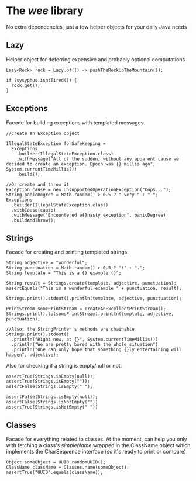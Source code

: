# The _wee_ library

No extra dependencies, just a few helper objects for your daily Java needs

## Lazy
Helper object for deferring expensive and probably optional computations

```
Lazy<Rock> rock = Lazy.of(() -> pushTheRockUpTheMountain());

if (sysyphus.isntTired()) {
  rock.get();
}
```

## Exceptions
Facade for building exceptions with templated messages
```
//Create an Exception object

IllegalStateException forSafeKeeping = 
  Exceptions
    .builder(IllegalStateException.class)
    .withMessage("All of the sudden, without any apparent cause we decided to create an exception. Epoch was {} millis ago", System.currentTimeMillis())
    .build();

//Or create and throw it
Exception cause = new UnsupportedOperationException("Oops...");
String panicDegree = Math.random() > 0.5 ? " very " : " ";
Exceptions
  .builder(IllegalStateException.class)
  .withCause(cause)
  .withMessage("Encountered a{}nasty exception", panicDegree)
  .buildAndThrow();

```

## Strings
Facade for creating and printing templated strings.
```
String adjective = "wonderful";
String punctuation = Math.random() > 0.5 ? "!" : ".";
String template = "This is a {} example {}";

String result = Strings.create(template, adjective, punctuation);
assertEquals("This is a wonderful example " + punctuation, result);

Strings.print().stdout().println(template, adjective, punctuation);

PrintStream somePrintStream = createAnExcellentPrintStream();
Strings.print().to(somePrintStream).println(template, adjective, punctuation);

//Also, the StringPrinter's methods are chainable
Strings.print().stdout()
  .println("Right now, at {}", System.currentTimeMillis())
  .println("We are pretty bored with the whole situation")
  .println("One can only hope that something {}ly entertaining will happen", adjective);
```

Also for checking if a string is empty/null or not.
```
assertTrue(Strings.isEmpty(null));
assertTrue(Strings.isEmpty(""));
assertFalse(Strings.isEmpty(" ");

assertFalse(Strings.isEmpty(null));
assertFalse(Strings.isNotEmpty(""))
assertTrue(Strings.isNotEmpty(" "))
```

## Classes

Facade for everything related to classes. 
At the moment, can help you only with fetching a class's _simpleName_ wrapped in the ClassName object which implements the CharSequence interface (so it's ready to print or compare)

```
Object someObject = UUID.randomUUID();
ClassName className = Classes.name(someObject);
assertTrue("UUID".equals(className));
```

